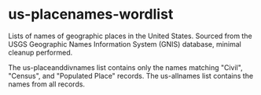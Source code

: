 # us-placenames-wordlist

Lists of names of geographic places in the United States. Sourced from the USGS Geographic Names Information System (GNIS) database, minimal cleanup performed.

The us-placeanddivnames list contains only the names matching "Civil", "Census", and "Populated Place" records. The us-allnames list contains the names from all records.
